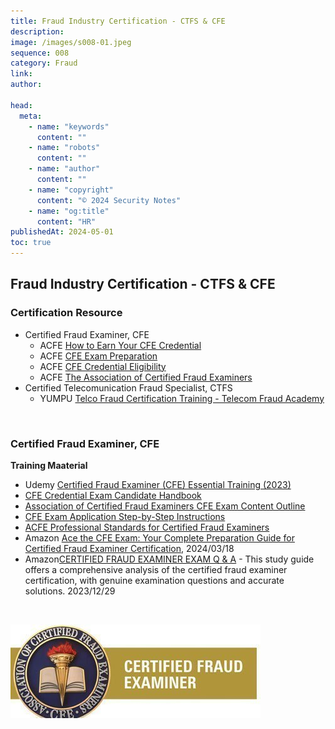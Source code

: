 ```yaml
---
title: Fraud Industry Certification - CTFS & CFE
description:
image: /images/s008-01.jpeg
sequence: 008
category: Fraud
link:
author:

head:
  meta:
    - name: "keywords"
      content: ""
    - name: "robots"
      content: ""
    - name: "author"
      content: ""
    - name: "copyright"
      content: "© 2024 Security Notes"
    - name: "og:title"
      content: "HR"
publishedAt: 2024-05-01
toc: true
---
```


## Fraud Industry Certification - CTFS & CFE

### Certification Resource

- Certified Fraud Examiner, CFE
  - ACFE <a href="https://www.acfe.com/cfe-credential/how-to-earn-your-cfe-credential?utm_source=google&utm_medium=paid-search&utm_campaign=-GCERT&gad_source=5&gclid=EAIaIQobChMIjPWEoaLthQMVltMWBR251QvgEAAYASABEgIl3PD_BwE">How to Earn Your CFE Credential</a>
  - ACFE <a href="https://www.acfe.com/training-events-and-products/cfe-exam-preparation">CFE Exam Preparation</a>
  - ACFE <a href="https://www.acfe.com/cfe-credential/eligibility">CFE Credential Eligibility</a>
  - ACFE <a href="https://www.acfe.com/">The Association of Certified Fraud Examiners</a>
- Certified Telecomunication Fraud Specialist, CTFS
  - YUMPU <a href="https://www.yumpu.com/en/document/view/14911387/telco-fraud-certification-training-telecom-fraud-academy">Telco Fraud Certification Training - Telecom Fraud Academy</a>

<br>

### Certified Fraud Examiner, CFE

**Training Maaterial**

- Udemy <a href="https://www.udemy.com/course/certified-fraud-examiner-cfe-essential-training-2023/learn/lecture/40039670?start=0#overview">Certified Fraud Examiner (CFE) Essential Training (2023)
  </a>
- <a href="https://www.acfe.com/-/media/files/acfe/pdfs/cfe-exam-candidate-handbook.pdf">CFE Credential Exam Candidate Handbook</a>
- <a href="https://www.acfe.com/cfe-credential/about-the-cfe-exam/-/media/fde6a89275d248339f8ebb9bb5254b25.ashx">Association of Certified Fraud Examiners CFE Exam Content Outline</a>
- <a href="https://www.fraudprevention.com.mx/assets/docs/Exam_App_and_Certification_Portal_Instructions.pdf">CFE Exam Application Step-by-Step Instructions</a>
- <a href="https://www.tn.gov/content/dam/tn/tdot/documents/InternalAudit/Professional_Standards_for_Certified_Fraud_Examiners.pdf">ACFE Professional Standards for Certified Fraud Examiners</a>
- Amazon <a href="https://www.amazon.com/-/zh_TW/Knowledge-Empire/dp/B0CYJ3NVZL/ref=sr_1_2?crid=ROPNEEFAIFU8&dib=eyJ2IjoiMSJ9.Zb8ZVTsQ7Lky1HJfO_UO74d2zWQ7ZSVXBAxABT082jC5rachUkoVOfaKTGVAL8CGhaj0QPRGc_1ava2SdLxjnME4UeIqBYeOfo55SbQHJCbirAapGO3CLRQdWmvTX6IMFG7Su3ARoGnGbaJfs3RZdot1EMe9HA-L00_6Oc2pMIukulNARenCAiS9v78dM2MEjmwyrVyl_VpO3-pOpKhAclSThGvGplkG_T5GSPYRkuA.MSvxwL8hj0h5QPJtVjmkuoMn0w2VUAYdmnxsRPu4UGE&dib_tag=se&keywords=CFE+certification&qid=1714638122&sprefix=cfe+certification%2Caps%2C244&sr=8-2">Ace the CFE Exam: Your Complete Preparation Guide for Certified Fraud Examiner Certification</a>, 2024/03/18
- Amazon<a href="https://www.amazon.com/-/zh_TW/Bruce-M-Chapman/dp/B0CR6SK1HJ/ref=sr_1_2?crid=ROPNEEFAIFU8&dib=eyJ2IjoiMSJ9.Zb8ZVTsQ7Lky1HJfO_UO74d2zWQ7ZSVXBAxABT082jC5rachUkoVOfaKTGVAL8CGhaj0QPRGc_1ava2SdLxjnME4UeIqBYeOfo55SbQHJCbirAapGO3CLRQdWmvTX6IMFG7Su3ARoGnGbaJfs3RZdot1EMe9HA-L00_6Oc2pMIukulNARenCAiS9v78dM2MEjmwyrVyl_VpO3-pOpKhAclSThGvGplkG_T5GSPYRkuA.MSvxwL8hj0h5QPJtVjmkuoMn0w2VUAYdmnxsRPu4UGE&dib_tag=se&keywords=CFE+certification&qid=1714638249&sprefix=cfe+certification%2Caps%2C244&sr=8-2">CERTIFIED FRAUD EXAMINER EXAM Q & A</a> - This study guide offers a comprehensive analysis of the certified fraud examiner certification, with genuine examination questions and accurate solutions. 2023/12/29

<br>

![s008-01.jpeg](/images/s008-01.jpeg)
